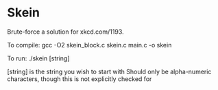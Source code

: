 Skein
=====

Brute-force a solution for xkcd.com/1193.

To compile: gcc -O2 skein_block.c skein.c main.c -o skein

To run: ./skein [string]

[string] is the string you wish to start with
Should only be alpha-numeric characters, though this is not explicitly checked for
